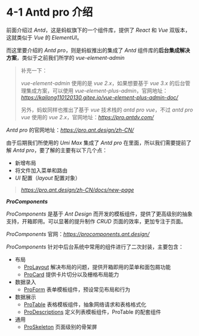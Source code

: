# 4-1 Antd pro 介绍

前面介绍过 *Antd*，这是蚂蚁旗下的一个组件库，提供了 *React* 和 *Vue* 双版本，这就类似于 *Vue* 的 *ElementUI*。

而这里要介绍的 *Antd pro*，则是蚂蚁推出的集成了 *Antd* 组件库的**后台集成解决方案**，类似于之前我们所学的 *vue-element-admin*

>补充一下：
>
>*vue-element-admin* 使用的是 *vue 2.x*，如果想要基于 *vue 3.x* 的后台管理集成方案，可以使用 *vue-element-plus-admin*，官网地址：*https://kailong110120130.gitee.io/vue-element-plus-admin-doc/*
>
>另外，蚂蚁同样也推出了基于 *vue* 技术栈的 *antd pro vue*，不过 *antd pro vue* 使用的 *vue 2.x*，官网地址：*https://pro.antdv.com/* 



*Antd pro* 的官网地址：*https://pro.ant.design/zh-CN/*

由于后期我们所使用的 *Umi Max* 集成了 *Antd pro* 在里面，所以我们需要提前了解 *Antd pro*，要了解的主要有以下几个点：

- 新增布局
- 将文件加入菜单和路由
- *UI* 配置（*layout* 配置对象）

>*https://pro.ant.design/zh-CN/docs/new-page*



***ProComponents***

*ProComponents* 是基于 *Ant Design* 而开发的模板组件，提供了更高级别的抽象支持，开箱即用。可以显著的提升制作 *CRUD* 页面的效率，更加专注于页面。

*ProComponents* 官网：*https://procomponents.ant.design/*

*ProComponents* 针对中后台系统中常用的组件进行了二次封装，主要包含：

- 布局
  - [ProLayout](https://procomponents.ant.design/components/layout) 解决布局的问题，提供开箱即用的菜单和面包屑功能
  - [ProCard](https://procomponents.ant.design/components/card) 提供卡片切分以及栅格布局能力
- 数据录入
  - [ProForm](https://procomponents.ant.design/components/form) 表单模板组件，预设常见布局和行为
- 数据展示
  - [ProTable](https://procomponents.ant.design/components/table) 表格模板组件，抽象网络请求和表格格式化
  - [ProDescriptions](https://procomponents.ant.design/components/descriptions) 定义列表模板组件，ProTable 的配套组件
- 通用
  - [ProSkeleton](https://procomponents.ant.design/components/skeleton) 页面级别的骨架屏



